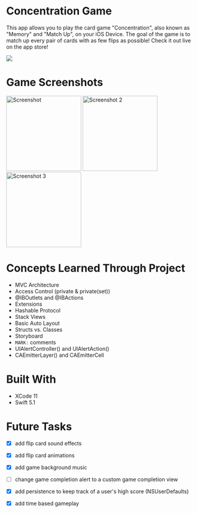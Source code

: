 # Concentration Game

This app allows you to play the card game "Concentration", also known as "Memory" and "Match Up", on your iOS Device. The goal of the game is to match up every pair of cards with as few flips as possible! Check it out live on the app store!
<p align="left">
    <a href="https://apps.apple.com/app/id1506850236" target="_blank" rel="noopener noreferrer">
    <img src="https://upload.wikimedia.org/wikipedia/commons/3/3c/Download_on_the_App_Store_Badge.svg">
  </a>
</p>

# Game Screenshots
<img src="https://user-images.githubusercontent.com/28976325/71538580-8dda0780-28fb-11ea-8d13-f3c7993991dd.jpeg"
	title="Screenshot" width="200" />
<img src="https://user-images.githubusercontent.com/28976325/71538646-751e2180-28fc-11ea-91ce-80893bf2743b.jpeg" title="Screenshot 2" width="200" />
<img src="https://user-images.githubusercontent.com/28976325/71538675-ffff1c00-28fc-11ea-8123-bceb0a1e6c36.jpeg"
	title="Screenshot 3" width="200" />

# Concepts Learned Through Project
- MVC Architecture
- Access Control (private & private(set))
- @IBOutlets and @IBActions
- Extensions
- Hashable Protocol
- Stack Views
- Basic Auto Layout
- Structs vs. Classes
- Storyboard
- `MARK:` comments
- UIAlertController() and UIAlertAction()
- CAEmitterLayer() and CAEmitterCell

# Built With
- XCode 11
- Swift 5.1

# Future Tasks
- [X] add flip card sound effects
- [X] add flip card animations
- [X] add game background music
- [ ] change game completion alert to a custom game completion view
- [X] add persistence to keep track of a user's high score (NSUserDefaults)
- [X] add time based gameplay

